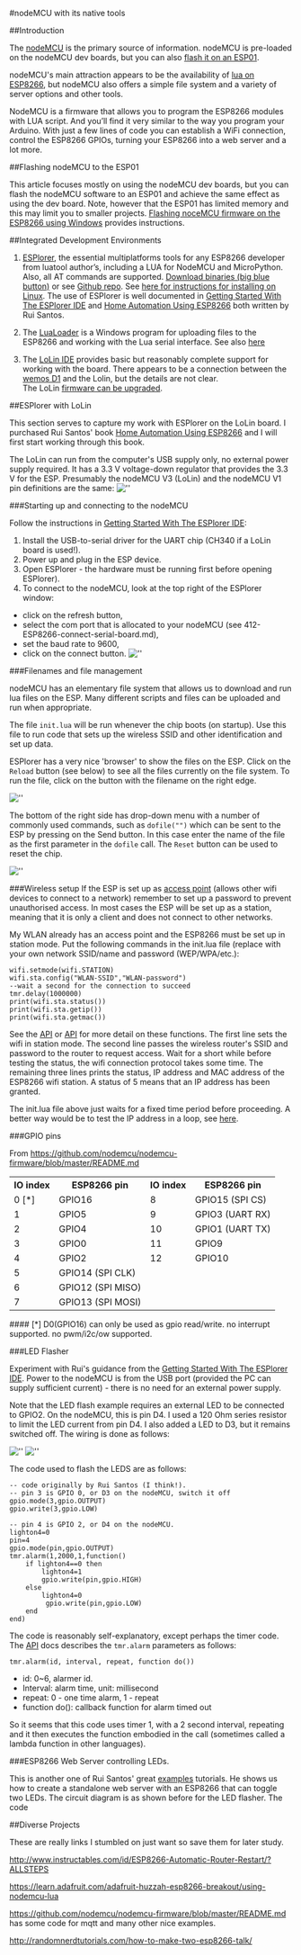 #nodeMCU with its native tools

##Introduction

The [nodeMCU](nodemcu.com/index_en.html) is the primary source of information.  nodeMCU is pre-loaded on the nodeMCU dev boards, but you can also [flash it on an ESP01](http://randomnerdtutorials.com/esp8266-web-server/).

nodeMCU's main attraction appears to be the availability of [lua on ESP8266](https://www.youtube.com/watch?v=_GSYZ1e14nc), but nodeMCU also offers a simple file system and a variety of server options and other tools.

NodeMCU is a firmware that allows you to program the ESP8266 modules with LUA script. And you’ll find it very similar to the way you program your Arduino. With just a few lines of code you can establish a WiFi connection, control the ESP8266 GPIOs, turning your ESP8266 into a web server and a lot more.

##Flashing nodeMCU to the ESP01

This article focuses mostly on using the nodeMCU dev boards, but you can flash the nodeMCU software to an ESP01 and achieve the same effect as using the dev board.  Note, however that the ESP01 has limited memory and this may limit you to smaller projects.  [Flashing noceMCU firmware on the ESP8266 using Windows](http://randomnerdtutorials.com/flashing-nodemcu-firmware-on-the-esp8266-using-windows/) provides instructions.


##Integrated Development Environments

1. [ESPlorer](http://esp8266.ru/esplorer/), the essential multiplatforms tools for any ESP8266 developer from luatool author’s, including a LUA for NodeMCU and MicroPython. Also, all AT commands are supported.  [Download binaries (big blue button)](esp8266.ru) or see [Github repo](https://github.com/4refr0nt/ESPlorer). See [here for instructions for installing on Linux](http://www.digitalsyncretism.com/blog/esplorer-tool/). The use of ESPlorer is well documented in [Getting Started With The ESPlorer IDE](http://esp8266.ru/download/esp8266-doc/Getting%20Started%20with%20the%20ESPlorer%20IDE%20-%20Rui%20Santos.pdf) and [Home Automation Using ESP8266](http://randomnerdtutorials.com/home-automation-using-esp8266/) both written by Rui Santos.

2. The [LuaLoader](http://benlo.com/esp8266/index.html#LuaLoader)  is a Windows program for uploading files to the ESP8266 and working with the Lua serial interface. See also [here](http://benlo.com/esp8266/esp8266QuickStart.html)

3. The [LoLin IDE](http://www.wemos.cc/wiki/Tutorial/IDE) provides basic but reasonably complete support for working with the board.  There appears to be a connection between the [wemos D1](http://www.wemos.cc/d1/Main_Page) and the Lolin, but the details are not clear.  
The LoLin [firmware can be upgraded](http://www.wemos.cc/wiki/Tutorial/UpgradeFirmware).

##ESPlorer with LoLin

This section serves to capture my work with ESPlorer on the LoLin board.  I purchased Rui Santos' book [Home Automation Using ESP8266](http://randomnerdtutorials.com/home-automation-using-esp8266/) and I will first start working through this book.

The LoLin can run from the computer's USB supply only, no external power supply required.  It has a 3.3 V voltage-down regulator that provides the 3.3 V for the ESP.  Presumably the nodeMCU V3 (LoLin) and the nodeMCU V1 pin definitions are the same: 
![''](images/NODEMCU_DEVKIT_V1.0_PINMAP.png)

###Starting up and connecting to the nodeMCU

Follow the instructions in [Getting Started With The ESPlorer IDE](http://esp8266.ru/download/esp8266-doc/Getting%20Started%20with%20the%20ESPlorer%20IDE%20-%20Rui%20Santos.pdf):
1. Install the USB-to-serial driver for the UART chip (CH340 if a LoLin board is used!).
2. Power up and plug in the ESP device.
3. Open ESPlorer - the hardware must be running first before opening ESPlorer).
4. To connect to the nodeMCU, look at the top right of the ESPlorer window:
  -  click on the refresh button,
  -  select the com port that is allocated to your nodeMCU (see 412-ESP8266-connect-serial-board.md),
  -  set the baud rate to 9600,
  -  click on the connect button.
  ![''](images/ESPlorerConnect.png)

###Filenames and file management

nodeMCU has an elementary file system that allows us to download and run lua files on the ESP. Many different scripts and files can be uploaded and run when appropriate.

The file `init.lua` will be run whenever the chip boots (on startup).  Use this file to run code that sets up the wireless SSID and other identification and set up data.  

ESPlorer has a very nice 'browser' to show the files on the ESP.  Click on the `Reload` button (see below) to see all the files currently on the file system.  To run the file, click on the button with the filename on the right edge.

![''](images/ESPlorerShowFiles.png)

The bottom of the right side has drop-down menu with a number of commonly used commands, such as `dofile("")` which can be sent to the ESP by pressing on the Send button.  In this case enter the name of the file as the first parameter in the `dofile` call.  The `Reset` button can be used to reset the chip.

![''](images/ESPlorerReset.png)

###Wireless setup
If the ESP is set up as [access point](https://en.wikipedia.org/wiki/Wireless_access_point) (allows other wifi devices to connect to a network) remember to set up a password to prevent unauthorised access.  In most cases the ESP will be set up as a station, meaning that it is only a client and does not connect to other networks.

My WLAN already has an access point and the ESP8266 must be set up in station mode.  Put the following commands in the init.lua file (replace with your own network SSID/name and password (WEP/WPA/etc.):

	wifi.setmode(wifi.STATION)
	wifi.sta.config("WLAN-SSID","WLAN-password")
	--wait a second for the connection to succeed
	tmr.delay(1000000)
	print(wifi.sta.status())
	print(wifi.sta.getip())
	print(wifi.sta.getmac())

See the [API](https://github.com/nodemcu/nodemcu-firmware/wiki/nodemcu_api_en) or [API](http://www.nodemcu.com/docs/wifi-sta-module/#wifi-sta-module-wifi-sta-getmac) for more detail on these functions.  The first line sets the wifi in station mode.  The second line passes the wireless router's SSID and password to the router to request access. Wait for a short while before testing the status, the wifi connection protocol takes some time. The remaining three lines prints the status, IP address and MAC address of the ESP8266 wifi station. A status of 5 means that an IP address has been granted.

The init.lua file above just waits for a fixed time period before proceeding.  A better way would be to test the IP address in a loop, see [here](https://primalcortex.wordpress.com/2014/12/30/esp8266-nodemcu-and-lua-language-and-some-arduino-issues/).

###GPIO pins

From <https://github.com/nodemcu/nodemcu-firmware/blob/master/README.md>

<a id="new_gpio_map"></a>
<table>
  <tr>
    <th scope="col">IO index</th><th scope="col">ESP8266 pin</th><th scope="col">IO index</th><th scope="col">ESP8266 pin</th>
  </tr>
  <tr>
    <td>0 [*]</td><td>GPIO16</td><td>8</td><td>GPIO15 (SPI CS)</td>
  </tr>
  <tr>
    <td>1</td><td>GPIO5</td><td>9</td><td>GPIO3 (UART RX)</td>
   </tr>
   <tr>
    <td>2</td><td>GPIO4</td><td>10</td><td>GPIO1 (UART TX)</td>
  </tr>
  <tr>
    <td>3</td><td>GPIO0</td><td>11</td><td>GPIO9</td>
   </tr>
   <tr>
    <td>4</td><td>GPIO2</td><td>12</td><td>GPIO10</td>
  </tr>
  <tr>
    <td>5</td><td>GPIO14 (SPI CLK)</td><td></td><td></td>
   </tr>
   <tr>
    <td>6</td><td>GPIO12 (SPI MISO)</td><td></td><td></td>
  </tr>
  <tr>
    <td>7</td><td>GPIO13 (SPI MOSI)</td><td></td><td></td>
   </tr>
</table>
#### [*] D0(GPIO16) can only be used as gpio read/write. no interrupt supported. no pwm/i2c/ow supported.

###LED Flasher

Experiment with Rui's guidance from the [Getting Started With The ESPlorer IDE](http://esp8266.ru/download/esp8266-doc/Getting%20Started%20with%20the%20ESPlorer%20IDE%20-%20Rui%20Santos.pdf).  Power to the nodeMCU is from the USB port (provided the PC can supply sufficient current) - there is no need for an external power supply.

Note that the LED flash example requires an external LED to be connected to GPIO2. On the nodeMCU, this is pin D4. I used a 120 Ohm series resistor to limit the LED current from pin D4.  I also added a LED to D3, but it remains switched off.  The wiring is done as follows:

![''](images/nodeMCU-lolin-flasher.png)
![''](images/nodeMCU-lolin-flasher-sch.png)


The code used to flash the LEDS are as follows:

	-- code originally by Rui Santos (I think!).
	-- pin 3 is GPIO 0, or D3 on the nodeMCU, switch it off
	gpio.mode(3,gpio.OUTPUT)
	gpio.write(3,gpio.LOW)
	
	-- pin 4 is GPIO 2, or D4 on the nodeMCU.
	lighton4=0
	pin=4
	gpio.mode(pin,gpio.OUTPUT)
	tmr.alarm(1,2000,1,function()
	    if lighton4==0 then
	        lighton4=1
	        gpio.write(pin,gpio.HIGH)
	    else
	        lighton4=0
	         gpio.write(pin,gpio.LOW)
	    end
	end)

The code is reasonably self-explanatory, except perhaps the timer code.  The [API](http://www.nodemcu.com/docs/timer-module/) docs describes the `tmr.alarm` parameters as  follows:

	tmr.alarm(id, interval, repeat, function do())
	
- id: 0~6, alarmer id. 
- Interval: alarm time, unit: millisecond
- repeat: 0 - one time alarm, 1 - repeat
- function do(): callback function for alarm timed out

So it seems that this code uses timer 1, with a 2 second interval, repeating and it then executes the function embodied in the call (sometimes called a lambda function in other languages).

###ESP8266 Web Server controlling LEDs.

This is another one of  Rui Santos' great [examples](http://randomnerdtutorials.com/esp8266-web-server/) tutorials.   He shows us how to create a standalone web server with an ESP8266 that can toggle two LEDs.  The circuit diagram is as shown before for the LED flasher. The code 




##Diverse Projects

These are really links I stumbled on just want so save them for later study.

<http://www.instructables.com/id/ESP8266-Automatic-Router-Restart/?ALLSTEPS>

<https://learn.adafruit.com/adafruit-huzzah-esp8266-breakout/using-nodemcu-lua>


<https://github.com/nodemcu/nodemcu-firmware/blob/master/README.md> has some code for mqtt and many other nice examples.

<http://randomnerdtutorials.com/how-to-make-two-esp8266-talk/>

